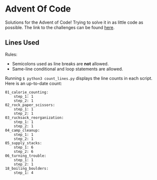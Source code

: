 # Advent Of Code
Solutions for the Advent of Code! Trying to solve it in as little code as possible. The link to the challenges can be found [here](www.adventofcode.com).

## Lines Used

Rules:
- Semicolons used as line breaks are **not** allowed.
- Same-line conditional and loop statements are allowed.

Running `$ python3 count_lines.py` displays the line counts in each script. Here is an up-to-date count:

```
01_calorie_counting:
    step_1: 1
    step_2: 1
02_rock_paper_scissors:
    step_1: 1
    step_2: 1
03_rucksack_reorganization:
    step_1: 1
    step_2: 1
04_camp_cleanup:
    step_1: 1
    step_2: 1
05_supply_stacks:
    step_1: 6
    step_2: 6
06_turning_trouble:
    step_1: 1
    step_2: 1
18_boiling_boulders:
    step_1: 4
```